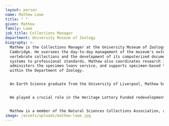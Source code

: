 ```yaml
---
layout: person
name: Mathew Lowe
title: " "
given: Mathew
family: Lowe
job_title: Collections Manager
department: University Museum of Zoology
biography: >-
  Mathew is the Collections Manager at the University Museum of Zoology,
  Cambridge. He oversees the day-to-day management of the museum's extensive
  vertebrate collections and the development of its computerized documentation
  systems to professional standards. Mathew also coordinates research inquiries,
  administers the specimen loans service, and supports specimen-based teaching
  within the Department of Zoology.


  An Earth Science graduate from the University of Liverpool, Mathew has been based in Cambridge for 20 years. He began his museum career as a Palaeontological Assistant at Manchester Museum before moving to the Sedgwick Museum and finally the University Museum of Zoology in 2007 as Collections Manager.


  He played a crucial role in the Heritage Lottery Funded redevelopment of the museum from 2012 to 2018, managing the relocation of over two million specimens to new storage facilities.


  Mathew is a member of the Natural Sciences Collections Association, a Trustee at the Museum of Cambridge and was elected a Fellow of the Linnean Society in 2018.
image: /assets/uploads/mathew-lowe.jpg
---
```

